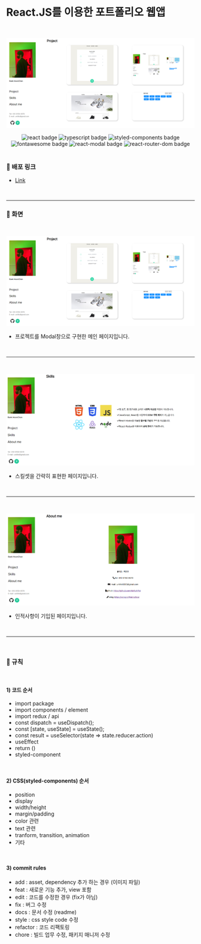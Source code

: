 # React.JS를 이용한 포트폴리오 웹앱

<br />

![main](/public/img/portfolio/portfolio1.png)

<center>
<div>
<img src="https://img.shields.io/badge/React-v17.0.2-61DAFB??style=flat-square&logo=React&logoColor=white" alt="react badge" />
<img src="https://img.shields.io/badge/TypeScript-4.9.4-764ABC??style=flat-square&logo=TypeScript&logoColor=white" alt="typescript badge" />
<img src="https://img.shields.io/badge/StyledComponents-5.3.6-DB7093??style=flat-square&logo=styled-components&logoColor=white" alt="styled-components badge" />
 </div>
 <div>
<img src="https://img.shields.io/badge/FontAwesome-1.3.0-DB7093??style=flat-square&logo=fontawesome&logoColor=white" alt="fontawesome badge" />
<img src="https://img.shields.io/badge/ReactModal-3.14.4-DB7093??style=flat-square&logo=react-modal&logoColor=white" alt="react-modal badge" />
<img src="https://img.shields.io/badge/ReactRouterDom-6.4.5-61DAFB??style=flat-square&logo=react-router-dom&logoColor=white" alt="react-router-dom badge" />
</div>
</center>

<br />

### 📌 배포 링크

- [Link](https://ainruthpai.github.io/portfolio-website-react)

<br />

---

### 📌 화면

<br />

![main](/public/img/portfolio/portfolio1.png)

- 프로젝트를 Modal창으로 구현한 메인 페이지입니다.

<br />

---

<br />

![main](/public/img/portfolio/portfolio2.png)

- 스킬셋을 간략히 표현한 페이지입니다.

<br />

---

<br />

![main](/public/img/portfolio/portfolio3.png)

- 인적사항이 기입된 페이지입니다.

<br />

---

<br />

### 📌 규칙

<br />

#### 1) 코드 순서

- import package
- import components / element
- import redux / api
- const dispatch = useDispatch();
- const [state, useState] = useState();
- const result = useSelector(state ⇒ state.reducer.action)
- useEffect
- return ()
- styled-component

<br />

#### 2) CSS(styled-components) 순서

- position
- display
- width/height
- margin/padding
- color 관련
- text 관련
- tranform, transition, animation
- 기타

<br />

#### 3) commit rules

- add : asset, dependency 추가 하는 경우 (이미지 파일)
- feat : 새로운 기능 추가, view 포함
- edit : 코드를 수정한 경우 (fix가 아님)
- fix : 버그 수정
- docs : 문서 수정 (readme)
- style : css style code 수정
- refactor : 코드 리팩토링
- chore : 빌드 업무 수정, 패키지 매니저 수정

<br />
